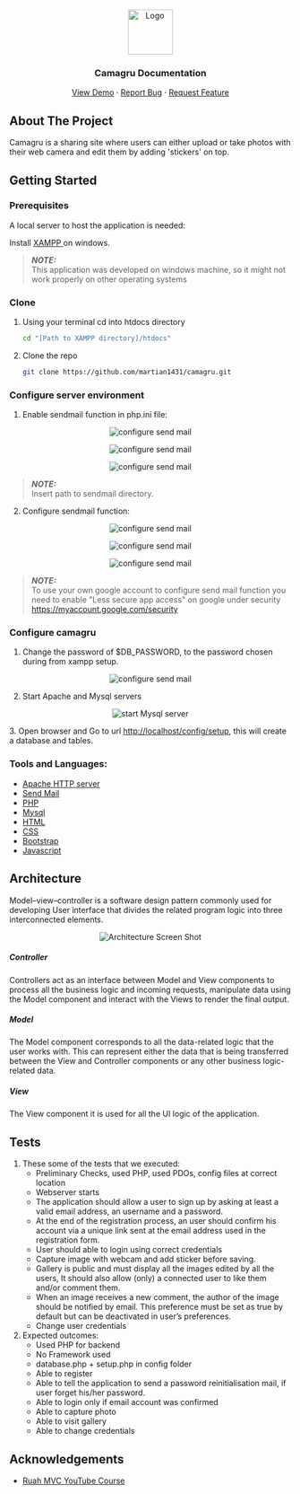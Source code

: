 <!-- PROJECT SHIELDS -->
<!--
*** I'm using markdown "reference style" links for readability.
*** Reference links are enclosed in brackets [ ] instead of parentheses ( ).
*** See the bottom of this document for the declaration of the reference variables
*** for contributors-url, forks-url, etc. This is an optional, concise syntax you may use.
*** https://www.markdownguide.org/basic-syntax/#reference-style-links

[![Contributors][contributors-shield]][contributors-url]
[![Forks][forks-shield]][forks-url]
[![Stargazers][stars-shield]][stars-url]
[![Issues][issues-shield]][issues-url]
![GitHub last commit](https://img.shields.io/github/last-commit/martian1431/camagru?style=for-the-badge)
-->

<!-- PROJECT LOGO -->
<br />

<p align="center">
  <a href="https://github.com/martian1431/camagru">
    <img src="docs/images/logo.png" alt="Logo" width="80" height="80">
  </a>
  <h3 align="center">Camagru Documentation</h3>
  <p align="center">
    <a href="https://github.com/martian1431/camagru">View Demo</a>
    ·
    <a href="https://github.com/martian1431/camagru/issues">Report Bug</a>
    ·
    <a href="https://github.com/martian1431/camagru/issues">Request Feature</a>
  </p>
</p>

<!-- ABOUT THE PROJECT -->
## About The Project

<!-- [![Product Name Screen Shot][product-screenshot]](https://example.com) -->

Camagru is a sharing site where users can either upload or take photos with their web camera and edit them by adding 'stickers' on top.

<!-- GETTING STARTED -->
## Getting Started

### Prerequisites

A local server to host the application is needed:

Install <a href=""> XAMPP </a> on windows.

> **_NOTE:_**  
>This application was developed on windows machine, so it might not work properly on other
>operating systems

### Clone

1. Using your terminal cd into htdocs directory
    ```sh
   cd "[Path to XAMPP directory]/htdocs"
   ```
2. Clone the repo
   ```sh
   git clone https://github.com/martian1431/camagru.git
   ```

### Configure server environment

1. Enable sendmail function in php.ini file:
<p align="center">
    <img src="docs/images/php_ini_1.png" alt="configure send mail">
</p>

<p align="center">
    <img src="docs/images/php_ini_2.png" alt="configure send mail">
</p>

<p align="center">
    <img src="docs/images/php_ini_3.png" alt="configure send mail">
</p>

> **_NOTE:_**  
>Insert path to sendmail directory.

2. Configure sendmail function:
<p align="center">
    <img src="docs/images/sendmail_ini_1.png" alt="configure send mail">
</p>
<p align="center">
    <img src="docs/images/sendmail_ini_2.png" alt="configure send mail">
</p>
<p align="center">             
    <img src="docs/images/send-mail_ini_3.png" alt="configure send mail">
</p>

> **_NOTE:_**  
>To use your own google account to configure send mail function you need to enable "Less secure app access" 
>on google under security https://myaccount.google.com/security


### Configure camagru

1. Change the password of $DB_PASSWORD, to the password chosen during from xampp setup.
<p align="center">
    <img src="docs/images/config.png" alt="configure send mail">
</p>

2. Start Apache and Mysql servers
<p align="center">
    <img src="docs/images/mysql-server.png" alt="start Mysql server">
</p>
3. Open browser and Go to url <a href="http://localhost/config/setup">http://localhost/config/setup</a>, this will create a database and tables.


### Tools and Languages:
* [Apache HTTP server](https://httpd.apache.org/)
* [Send Mail]()
* [PHP](https://www.php.net/)
* [Mysql](https://www.mysql.com/)
* [HTML](https://developer.mozilla.org/en-US/docs/Web/HTML)
* [CSS](https://www.w3.org/Style/CSS/Overview.en.html)
* [Bootstrap](https://getbootstrap.com)
* [Javascript](https://www.javascript.com/)

<!-- Architecture -->
## Architecture
 Model–view–controller is a software design pattern commonly used for developing 
 User interface that divides the related program logic into three interconnected elements. 
 
 <p align="center">
    <img src="docs/images/screenshot1.png" alt="Architecture Screen Shot">
 </p>
 
##### *Controller*
Controllers act as an interface between Model and View components to process all the business logic 
and incoming requests, manipulate data using the Model component and interact with the Views to render 
the final output.
 
 ##### *Model*
  The Model component corresponds to all the data-related logic that the user works with. 
  This can represent either the data that is being transferred between the View and Controller 
  components or any other business logic-related data.
  
  ##### *View*
  The View component it is used for all the UI logic of the application. 

<!-- USAGE EXAMPLES -->
## Tests

  <ol>
    <li>
      These some of the tests that we executed:
      <ul>
        <li>Preliminary Checks, used PHP, used PDOs, config files at correct location</li>
        <li>Webserver starts</li>
        <li>
            The application should allow a user to sign up by asking at least a valid email address,
            an username and a password.
        </li>
        <li>
            At the end of the registration process, an user should confirm his account via a unique 
            link sent at the email address used in the registration form.
        </li>
        <li>User should able to login using correct credentials</li>
        <li>Capture image with webcam and add sticker before saving.</li>
        <li>
            Gallery is public and must display all the images edited by all the users, It should also 
            allow (only) a connected user to like them and/or comment them.
        </li>
        <li>
            When an image receives a new comment, the author of the image should be notified by email. 
            This preference must be set as true by default but can be deactivated in user’s preferences.
        </li>
        <li>Change user credentials</li>
      </ul>
    </li>
    <li>
        Expected outcomes:
        <ul>
            <li>Used PHP for backend</li>
            <li>No Framework used</li>
            <li>database.php + setup.php in config folder</li>
            <li>Able to register</li>
            <li>Able to tell the application to send a password reinitialisation mail, if user forget his/her password.</li>
            <li>Able to login only if email account was confirmed</li>
            <li>Able to capture photo</li>
            <li>Able to visit gallery</li>
            <li>Able to change credentials</li>
        </ul>
    </li>
  </ol>

<!-- ACKNOWLEDGEMENTS -->
## Acknowledgements
* [Ruah MVC YouTube Course](https://www.youtube.com/watch?v=rkaLJrYnpOM&list=PLFPkAJFH7I0keB1qpWk5qVVUYdNLTEUs3&index=1&ab_channel=CurtisParham)

<!-- MARKDOWN LINKS & IMAGES -->
<!-- https://www.markdownguide.org/basic-syntax/#reference-style-links -->
[contributors-shield]: https://img.shields.io/github/contributors/martian1431/camagru.svg?style=for-the-badge
[contributors-url]: https://github.com/martian1431/camagru/graphs/contributors
[forks-shield]: https://img.shields.io/github/forks/martian1431/camagru.svg?style=for-the-badge
[forks-url]: https://github.com/martian1431/camagru/network/members
[stars-shield]: https://img.shields.io/github/stars/martian1431/camagru.svg?style=for-the-badge
[stars-url]: https://github.com/martian1431/camagru/stargazers
[issues-shield]: https://img.shields.io/github/issues/martian1431/camagru.svg?style=for-the-badge
[issues-url]: https://github.com/martian1431/camagru/issues
[license-shield]: https://img.shields.io/github/license/martian1431/camagru.svg?style=for-the-badge
[license-url]: https://github.com/martian1431/camagru/blob/master/LICENSE.txt
[linkedin-shield]: https://img.shields.io/badge/-LinkedIn-black.svg?style=for-the-badge&logo=linkedin&colorB=555
[linkedin-url]: https://linkedin.com/in/othneildrew
[product-screenshot]: images/screenshot.png
[product-screenshot1]: images/screenshot1.png 
[last-commit-shield]: https://img.shields.io/github/contributors/martian1431/camagru.svg?style=for-the-badge
[last-commit-url]: https://github.com/martian1431/camagru/graphs/contributors

